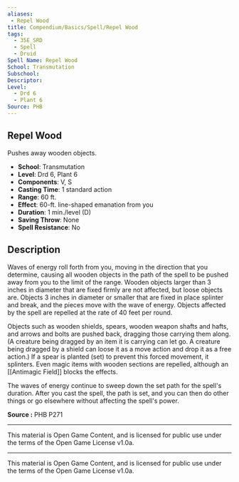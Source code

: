 ```yaml
---
aliases:
 - Repel Wood  
title: Compendium/Basics/Spell/Repel Wood  
tags:  
  - 35E_SRD  
  - Spell  
  - Druid  
Spell Name: Repel Wood  
School: Transmutation  
Subschool:  
Descriptor:  
Level:  
  - Drd 6  
  - Plant 6  
Source: PHB  
---
```


## Repel Wood

Pushes away wooden objects.

- **School**: Transmutation  
- **Level**: Drd 6, Plant 6  
- **Components**: V, S  
- **Casting Time**: 1 standard action  
- **Range**: 60 ft.  
- **Effect**: 60-ft. line-shaped emanation from you  
- **Duration**: 1 min./level (D)  
- **Saving Throw**: None  
- **Spell Resistance**: No

## Description

Waves of energy roll forth from you, moving in the direction that you determine, causing all wooden objects in the path of the spell to be pushed away from you to the limit of the range. Wooden objects larger than 3 inches in diameter that are fixed firmly are not affected, but loose objects are. Objects 3 inches in diameter or smaller that are fixed in place splinter and break, and the pieces move with the wave of energy. Objects affected by the spell are repelled at the rate of 40 feet per round.

Objects such as wooden shields, spears, wooden weapon shafts and hafts, and arrows and bolts are pushed back, dragging those carrying them along. (A creature being dragged by an item it is carrying can let go. A creature being dragged by a shield can loose it as a move action and drop it as a free action.) If a spear is planted (set) to prevent this forced movement, it splinters. Even magic items with wooden sections are repelled, although an [[Antimagic Field]] blocks the effects.

The waves of energy continue to sweep down the set path for the spell's duration. After you cast the spell, the path is set, and you can then do other things or go elsewhere without affecting the spell's power.


**Source :** PHB P271

---

This material is Open Game Content, and is licensed for public use under  
the terms of the Open Game License v1.0a.

---

This material is Open Game Content, and is licensed for public use under the terms of the Open Game License v1.0a.
